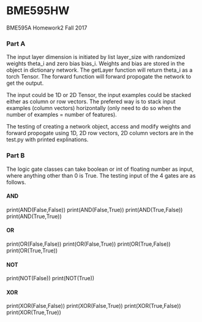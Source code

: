 # BME595HW
BME595A Homework2 Fall 2017

### Part A
The input layer dimension is initiated by list layer_size with randomized weights theta_i and zero bias bias_i. Weights and bias are stored in the object in dictionary network. The getLayer function will return theta_i as a torch Tensor. The forward function will forward propogate the network to get the output.

The input could be 1D or 2D Tensor, the input examples could be stacked either as column or row vectors. The prefered way is to stack input examples (column vectors) horizontally (only need to do so when the number of examples = number of features).

The testing of creating a network object, access and modify weights and forward propogate using 1D, 2D row vectors, 2D column vectors are in the test.py with printed explinations.

### Part B
The logic gate classes can take boolean or int of floating number as input, where anything other than 0 is True.
The testing input of the 4 gates are as follows.

#### AND
print(AND(False,False))
print(AND(False,True))
print(AND(True,False))
print(AND(True,True))

#### OR
print(OR(False,False))
print(OR(False,True))
print(OR(True,False))
print(OR(True,True))


#### NOT
print(NOT(False))
print(NOT(True))

#### XOR
print(XOR(False,False))
print(XOR(False,True))
print(XOR(True,False))
print(XOR(True,True))
